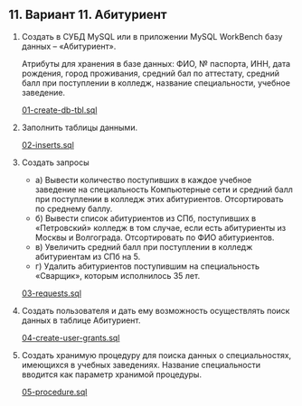 ## 11. Вариант 11. Абитуриент

1. Создать в СУБД MySQL или в приложении MySQL WorkBench базу данных – «Абитуриент».

    Атрибуты для хранения в базе данных: ФИО, № паспорта, ИНН, дата рождения, город проживания, средний бал по аттестату, средний балл при поступлении в колледж, название специальности, учебное заведение.

    [01-create-db-tbl.sql](./01-create-db-tbl.sql)

2. Заполнить таблицы данными.

    [02-inserts.sql](./02-inserts.sql)

3. Создать запросы
   - а) Вывести количество поступивших в каждое учебное заведение на специальность Компьютерные сети и средний балл при поступлении в колледж этих абитуриентов. Отсортировать по среднему баллу.
   - б) Вывести список абитуриентов из СПб, поступивших в «Петровский» колледж в том случае, если есть абитуриенты из Москвы и Волгограда. Отсортировать по ФИО абитуриентов.
   - в) Увеличить средний балл при поступлении в колледж абитуриентам из СПб на 5.
   - г) Удалить абитуриентов поступившим на специальность «Сварщик», которым исполнилось 35 лет.

    [03-requests.sql](./03-requests.sql)

4. Создать пользователя и дать ему возможность осуществлять поиск данных в таблице Абитуриент.

    [04-create-user-grants.sql](./04-create-user-grants.sql)

5. Создать хранимую процедуру для поиска данных о специальностях, имеющихся в учебных заведениях. Название специальности вводится как параметр хранимой процедуры.

    [05-procedure.sql](./05-procedure.sql)
